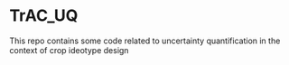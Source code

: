 # TrAC_UQ
This repo contains some code related to uncertainty quantification in the context of crop ideotype design 
